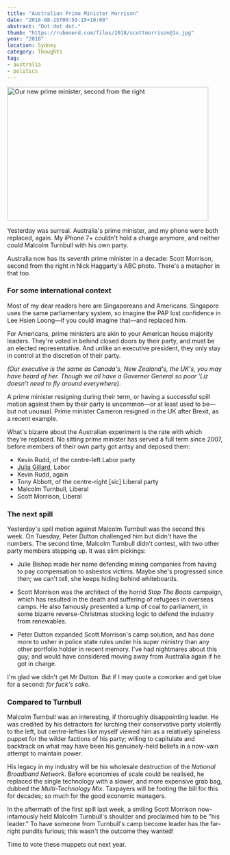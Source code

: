 ```yaml
---
title: "Australian Prime Minister Morrison"
date: "2018-08-25T09:59:15+10:00"
abstract: "Dot dot dot."
thumb: "https://rubenerd.com/files/2018/scottmorrison@1x.jpg"
year: "2018"
location: Sydney
category: Thoughts
tag:
- australia
- politics
---
```

<p><img src="https://rubenerd.com/files/2018/scottmorrison@1x.jpg" srcset="https://rubenerd.com/files/2018/scottmorrison@1x.jpg 1x, https://rubenerd.com/files/2018/scottmorrison@2x.jpg 2x" alt="Our new prime minister, second from the right" style="width:470px; height:312px;" /></p>

Yesterday was surreal. Australia's prime minister, and my phone were both replaced, again. My iPhone 7+ couldn't hold a charge anymore, and neither could Malcolm Turnbull with his own party.

Australia now has its seventh prime minister in a decade: Scott Morrison, second from the right in Nick Haggarty's ABC photo. There's a metaphor in that too.


### For some international context

Most of my dear readers here are Singaporeans and Americans. Singapore uses the same parliamentary system, so imagine the PAP lost confidence in Lee Hsien Loong—if you could imagine that—and replaced him.

For Americans, prime ministers are akin to your American house majority leaders. They're voted in behind closed doors by their party, and must be an elected representative. And unlike an executive president, they only stay in control at the discretion of their party.

*(Our executive is the same as Canada's, New Zealand's, the UK's, you may have heard of her. Though we all have a Governer General so poor ’Liz doesn't need to fly around everywhere)*. 

A prime minister resigning during their term, or having a successful spill motion against them by their party is uncommon—or at least used to be—but not unusual. Prime minister Cameron resigned in the UK after Brexit, as a recent example.

What's bizarre about the Australian experiment is the rate with which they're replaced. No sitting prime minister has served a full term since 2007, before members of their own party got antsy and deposed them:

* Kevin Rudd, of the centre-left Labor party
* [Julia Gillard], Labor
* Kevin Rudd, again
* Tony Abbott, of the centre-right \[sic\] Liberal party
* Malcolm Turnbull, Liberal
* Scott Morrison, Liberal

[Julia Gillard]: https://rubenerd.com/the-julia-gillard-kevin-rudd-spill/


### The next spill

Yesterday's spill motion against Malcolm Turnbull was the second this week. On Tuesday, Peter Dutton challenged him but didn't have the numbers. The second time, Malcolm Turnbull didn't contest, with two other party members stepping up. It was slim pickings:

* Julie Bishop made her name defending mining companies from having to pay compensation to asbestos victims. Maybe she's progressed since then; we can't tell, she keeps hiding behind whiteboards.
 
* Scott Morrison was the architect of the horrid *Stop The Boats* campaign, which has resulted in the death and suffering of refugees in overseas camps. He also famously presented a lump of coal to parliament, in some bizarre reverse-Christmas stocking logic to defend the industry from renewables.

* Peter Dutton expanded Scott Morrison's camp solution, and has done more to usher in police state rules under his super ministry than any other portfolio holder in recent memory. I've had nightmares about this guy; and would have considered moving away from Australia again if he got in charge. 

I'm glad we didn't get Mr Dutton. But if I may quote a coworker and get blue for a second: *for fuck's sake*.


### Compared to Turnbull

Malcolm Turnbull was an interesting, if thoroughly disappointing leader. He was credited by his detractors for lurching their conservative party violently to the left, but centre-lefties like myself viewed him as a relatively spineless puppet for the wilder factions of his party; willing to capitulate and backtrack on what may have been his genuinely-held beliefs in a now-vain attempt to maintain power.

His legacy in my industry will be his wholesale destruction of the *National Broadband Network*. Before economies of scale could be realised, he replaced the single technology with a slower, and more expensive grab bag, dubbed the *Multi-Technology Mix*. Taxpayers will be footing the bill for this for decades; so much for the good economic managers.

In the aftermath of the first spill last week, a smiling Scott Morrison now-infamously held Malcolm Turnbull's shoulder and proclaimed him to be "his leader." To have someone from Turnbull's camp become leader has the far-right pundits furious; this wasn't the outcome they wanted!

Time to vote these muppets out next year.

